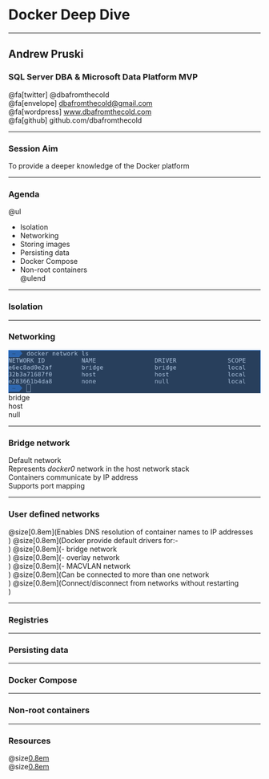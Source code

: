 # Docker Deep Dive

---

## Andrew Pruski

### SQL Server DBA & Microsoft Data Platform MVP

@fa[twitter] @dbafromthecold <br>
@fa[envelope] dbafromthecold@gmail.com <br>
@fa[wordpress] www.dbafromthecold.com <br>
@fa[github] github.com/dbafromthecold

---

### Session Aim

To provide a deeper knowledge of the Docker platform

---

### Agenda

@ul
- Isolation<br>
- Networking<br>
- Storing images<br>
- Persisting data<br>
- Docker Compose<br>
- Non-root containers<br>
@ulend

---

### Isolation

---

### Networking

<img src="assets/images/docker_network_ls.png" style="float: right"/>

bridge<br>
host<br>
null<br>

---

### Bridge network

Default network<br>
Represents _docker0_ network in the host network stack<br>
Containers communicate by IP address<br>
Supports port mapping 

---

### User defined networks

@size[0.8em](Enables DNS resolution of container names to IP addresses<br>)
@size[0.8em](Docker provide default drivers for:-<br>)
@size[0.8em](- bridge network<br>)
@size[0.8em](- overlay network<br>)
@size[0.8em](- MACVLAN network<br>)
@size[0.8em](Can be connected to more than one network<br>)
@size[0.8em](Connect/disconnect from networks without restarting<br>)

---

### Registries

---

### Persisting data

---

### Docker Compose

---

### Non-root containers

---

### Resources

@size[0.8em](https://tinyurl.com/yyz8fe9x/DockerDeepDive)<br>
@size[0.8em](http://tinyurl.com/y3x29t3j/summary-of-my-container-series/)

